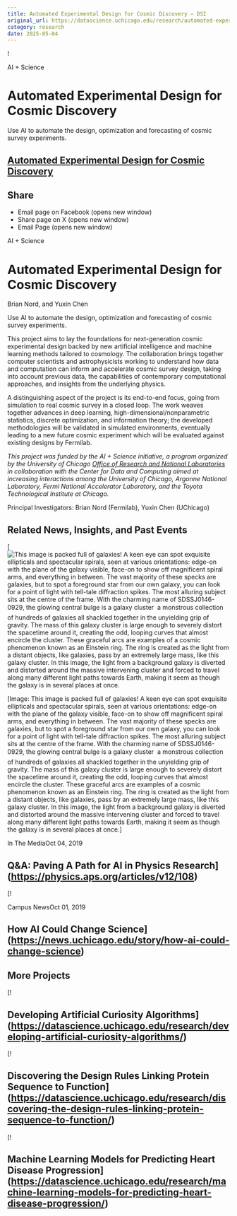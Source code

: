 ```yaml
---
title: Automated Experimental Design for Cosmic Discovery – DSI
original_url: https://datascience.uchicago.edu/research/automated-experimental-design-for-cosmic-discovery
category: research
date: 2025-05-04
---
```


!

AI + Science

# Automated Experimental Design for Cosmic Discovery

Use AI to automate the design, optimization and forecasting of cosmic survey experiments.

## [Automated Experimental Design for Cosmic Discovery](https://datascience.uchicago.edu/research/automated-experimental-design-for-cosmic-discovery/)

## Share

* Email page on Facebook (opens new window)
* Share page on X (opens new window)
* Email Page (opens new window)

<!-- Table-like structure detected -->

AI + Science

# Automated Experimental Design for Cosmic Discovery

Brian Nord, and Yuxin Chen

Use AI to automate the design, optimization and forecasting of cosmic survey experiments.

This project aims to lay the foundations for next-generation cosmic experimental design backed by new artificial intelligence and machine learning methods tailored to cosmology. The collaboration brings together computer scientists and astrophysicists working to understand how data and computation can inform and accelerate cosmic survey design, taking into account previous data, the capabilities of contemporary computational approaches, and insights from the underlying physics.

A distinguishing aspect of the project is its end-to-end focus, going from simulation to real cosmic survey in a closed loop. The work weaves together advances in deep learning, high-dimensional/nonparametric statistics, discrete optimization, and information theory; the developed methodologies will be validated in simulated environments, eventually leading to a new future cosmic experiment which will be evaluated against existing designs by Fermilab.

*This project was funded by the AI + Science initiative, a program organized by the University of Chicago [Office of Research and National Laboratories](https://researchinnovation.uchicago.edu/) in collaboration with the Center for Data and Computing aimed at increasing interactions among the University of Chicago, Argonne National Laboratory, Fermi National Accelerator Laboratory, and the Toyota Technological Institute at Chicago.*

Principal Investigators: Brian Nord (Fermilab), Yuxin Chen (UChicago)

## Related News, Insights, and Past Events

<!-- Table-like structure detected -->

[![This image is packed full of galaxies! A keen eye can spot exquisite ellipticals and spectacular spirals, seen at various orientations: edge-on with the plane of the galaxy visible, face-on to show off magnificent spiral arms, and everything in between. The vast majority of these specks are galaxies, but to spot a foreground star from our own galaxy, you can look for a point of light with tell-tale diffraction spikes. The most alluring subject sits at the centre of the frame. With the charming name of SDSSJ0146-0929, the glowing central bulge is a galaxy cluster  a monstrous collection of hundreds of galaxies all shackled together in the unyielding grip of gravity. The mass of this galaxy cluster is large enough to severely distort the spacetime around it, creating the odd, looping curves that almost encircle the cluster. These graceful arcs are examples of a cosmic phenomenon known as an Einstein ring. The ring is created as the light from a distant objects, like galaxies, pass by an extremely large mass, like this galaxy cluster. In this image, the light from a background galaxy is diverted and distorted around the massive intervening cluster and forced to travel along many different light paths towards Earth, making it seem as though the galaxy is in several places at once.](https://datascience.uchicago.edu/wp-content/uploads/2019/10/41396796925_f9916b2f16_b-750x500.jpg)

[Image: This image is packed full of galaxies! A keen eye can spot exquisite ellipticals and spectacular spirals, seen at various orientations: edge-on with the plane of the galaxy visible, face-on to show off magnificent spiral arms, and everything in between. The vast majority of these specks are galaxies, but to spot a foreground star from our own galaxy, you can look for a point of light with tell-tale diffraction spikes. The most alluring subject sits at the centre of the frame. With the charming name of SDSSJ0146-0929, the glowing central bulge is a galaxy cluster  a monstrous collection of hundreds of galaxies all shackled together in the unyielding grip of gravity. The mass of this galaxy cluster is large enough to severely distort the spacetime around it, creating the odd, looping curves that almost encircle the cluster. These graceful arcs are examples of a cosmic phenomenon known as an Einstein ring. The ring is created as the light from a distant objects, like galaxies, pass by an extremely large mass, like this galaxy cluster. In this image, the light from a background galaxy is diverted and distorted around the massive intervening cluster and forced to travel along many different light paths towards Earth, making it seem as though the galaxy is in several places at once.]

In The MediaOct 04, 2019

## Q&A: Paving A Path for AI in Physics Research](https://physics.aps.org/articles/v12/108)
[!

Campus NewsOct 01, 2019

## How AI Could Change Science](https://news.uchicago.edu/story/how-ai-could-change-science)

## More Projects

[! 

## Developing Artificial Curiosity Algorithms](https://datascience.uchicago.edu/research/developing-artificial-curiosity-algorithms/)

[! 

## Discovering the Design Rules Linking Protein Sequence to Function](https://datascience.uchicago.edu/research/discovering-the-design-rules-linking-protein-sequence-to-function/)

[! 

## Machine Learning Models for Predicting Heart Disease Progression](https://datascience.uchicago.edu/research/machine-learning-models-for-predicting-heart-disease-progression/)